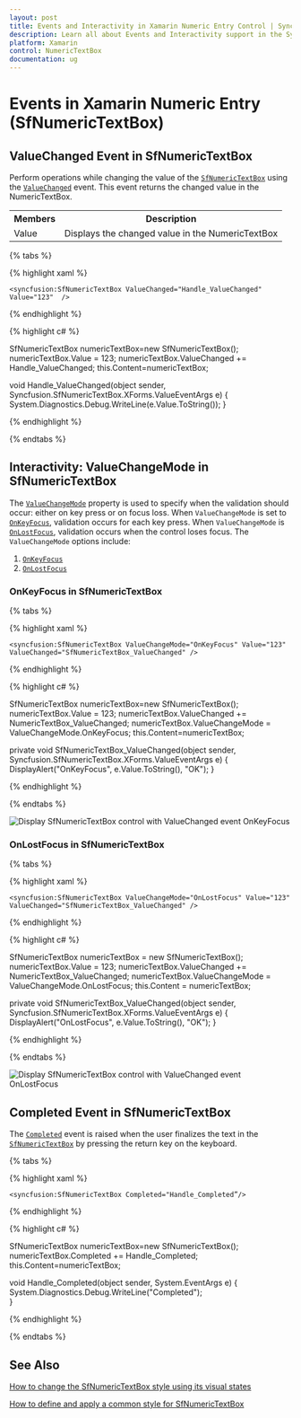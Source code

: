 ```yaml
---
layout: post
title: Events and Interactivity in Xamarin Numeric Entry Control | Syncfusion
description: Learn all about Events and Interactivity support in the Syncfusion Xamarin Numeric Entry (SfNumericTextBox) control.
platform: Xamarin
control: NumericTextBox
documentation: ug
---
```

# Events in Xamarin Numeric Entry (SfNumericTextBox)

## ValueChanged Event in SfNumericTextBox

Perform operations while changing the value of the [`SfNumericTextBox`](https://help.syncfusion.com/cr/xamarin/Syncfusion.SfNumericTextBox.XForms.SfNumericTextBox.html) using the [`ValueChanged`](https://help.syncfusion.com/cr/xamarin/Syncfusion.SfNumericTextBox.XForms.SfNumericTextBox.html#Syncfusion_SfNumericTextBox_XForms_SfNumericTextBox_ValueChanged) event. This event returns the changed value in the NumericTextBox.

<table>
<tr>
<th>Members</th>
<th>Description</th>
</tr>
<tr>
<td>Value</td>
<td>Displays the changed value in the NumericTextBox</td>
</tr>
</table>

{% tabs %}

{% highlight xaml %}

    <syncfusion:SfNumericTextBox ValueChanged="Handle_ValueChanged" Value="123"  />
    
{% endhighlight %}

{% highlight c# %}

SfNumericTextBox numericTextBox=new SfNumericTextBox();
numericTextBox.Value = 123;
numericTextBox.ValueChanged += Handle_ValueChanged;
this.Content=numericTextBox;

void Handle_ValueChanged(object sender, Syncfusion.SfNumericTextBox.XForms.ValueEventArgs e)
{
    System.Diagnostics.Debug.WriteLine(e.Value.ToString());
}

{% endhighlight %}

{% endtabs %}

## Interactivity: ValueChangeMode in SfNumericTextBox

The [`ValueChangeMode`](https://help.syncfusion.com/cr/xamarin/Syncfusion.SfNumericTextBox.XForms.SfNumericTextBox.html#Syncfusion_SfNumericTextBox_XForms_SfNumericTextBox_ValueChangeMode) property is used to specify when the validation should occur: either on key press or on focus loss. When `ValueChangeMode` is set to [`OnKeyFocus`](https://help.syncfusion.com/cr/xamarin/Syncfusion.SfNumericTextBox.XForms.ValueChangeMode.html#Syncfusion_SfNumericTextBox_XForms_ValueChangeMode_OnKeyFocus), validation occurs for each key press. When `ValueChangeMode` is [`OnLostFocus`](https://help.syncfusion.com/cr/xamarin/Syncfusion.SfNumericTextBox.XForms.ValueChangeMode.html#Syncfusion_SfNumericTextBox_XForms_ValueChangeMode_OnLostFocus), validation occurs when the control loses focus. The `ValueChangeMode` options include:

1. [`OnKeyFocus`](https://help.syncfusion.com/cr/xamarin/Syncfusion.SfNumericTextBox.XForms.ValueChangeMode.html#Syncfusion_SfNumericTextBox_XForms_ValueChangeMode_OnKeyFocus)
2. [`OnLostFocus`](https://help.syncfusion.com/cr/xamarin/Syncfusion.SfNumericTextBox.XForms.ValueChangeMode.html#Syncfusion_SfNumericTextBox_XForms_ValueChangeMode_OnLostFocus)

### OnKeyFocus in SfNumericTextBox

{% tabs %}

{% highlight xaml %}

	<syncfusion:SfNumericTextBox ValueChangeMode="OnKeyFocus" Value="123" ValueChanged="SfNumericTextBox_ValueChanged" />
	
{% endhighlight %}

{% highlight c# %}

SfNumericTextBox numericTextBox=new SfNumericTextBox();
numericTextBox.Value = 123;
numericTextBox.ValueChanged += NumericTextBox_ValueChanged;
numericTextBox.ValueChangeMode = ValueChangeMode.OnKeyFocus;
this.Content=numericTextBox;

private void SfNumericTextBox_ValueChanged(object sender, Syncfusion.SfNumericTextBox.XForms.ValueEventArgs e)
{
    DisplayAlert("OnKeyFocus", e.Value.ToString(), "OK");
}

{% endhighlight %}

{% endtabs %}

![Display SfNumericTextBox control with ValueChanged event OnKeyFocus](images/onkeyfocus.png)

### OnLostFocus in SfNumericTextBox

{% tabs %}

{% highlight xaml %}

	<syncfusion:SfNumericTextBox ValueChangeMode="OnLostFocus" Value="123"  ValueChanged="SfNumericTextBox_ValueChanged" />
	
{% endhighlight %}

{% highlight c# %}

SfNumericTextBox numericTextBox = new SfNumericTextBox();
numericTextBox.Value = 123;
numericTextBox.ValueChanged += NumericTextBox_ValueChanged;
numericTextBox.ValueChangeMode = ValueChangeMode.OnLostFocus;
this.Content = numericTextBox;

private void SfNumericTextBox_ValueChanged(object sender, Syncfusion.SfNumericTextBox.XForms.ValueEventArgs e)
{
    DisplayAlert("OnLostFocus", e.Value.ToString(), "OK");
}

{% endhighlight %}

{% endtabs %}

![Display SfNumericTextBox control with ValueChanged event OnLostFocus](images/onlostfocus.png)

## Completed Event in SfNumericTextBox

The [`Completed`](https://help.syncfusion.com/cr/xamarin/Syncfusion.SfNumericTextBox.XForms.SfNumericTextBox.html#Syncfusion_SfNumericTextBox_XForms_SfNumericTextBox_Completed) event is raised when the user finalizes the text in the [`SfNumericTextBox`](https://help.syncfusion.com/cr/xamarin/Syncfusion.SfNumericTextBox.XForms.SfNumericTextBox.html) by pressing the return key on the keyboard.

{% tabs %}

{% highlight xaml %}

    <syncfusion:SfNumericTextBox Completed="Handle_Completed”/>
    
{% endhighlight %}

{% highlight c# %}

SfNumericTextBox numericTextBox=new SfNumericTextBox();
numericTextBox.Completed += Handle_Completed;
this.Content=numericTextBox;

void Handle_Completed(object sender, System.EventArgs e)
{
System.Diagnostics.Debug.WriteLine("Completed");      
}

{% endhighlight %}

{% endtabs %}

## See Also

[How to change the SfNumericTextBox style using its visual states](https://support.syncfusion.com/kb/article/10286/how-to-change-the-xamarin-forms-numeric-textbox-style-using-its-visual-states)

[How to define and apply a common style for SfNumericTextBox](https://support.syncfusion.com/kb/article/10232/how-to-define-and-apply-a-common-style-for-sfnumerictextbox-in-xamarin-forms)
